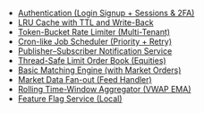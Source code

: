 * [Authentication (Login Signup + Sessions & 2FA)](DE%20Shaw%20LLD%20with%20Implementation/Authentication%20(Login%20Signup%20+%20Sessions%20%26%202FA).md)
* [LRU Cache with TTL and Write-Back](DE%20Shaw%20LLD%20with%20Implementation/LRU%20Cache%20with%20TTL%20and%20Write-Back.md)
* [Token-Bucket Rate Limiter (Multi-Tenant)](DE%20Shaw%20LLD%20with%20Implementation/Token-Bucket%20Rate%20Limiter%20(Multi-Tenant).md)
* [Cron-like Job Scheduler (Priority + Retry)](DE%20Shaw%20LLD%20with%20Implementation/Cron-like%20Job%20Scheduler%20(Priority%20+%20Retry).md)
* [Publisher–Subscriber Notification Service](DE%20Shaw%20LLD%20with%20Implementation/Publisher%E2%80%93Subscriber%20Notification%20Service.md)
* [Thread-Safe Limit Order Book (Equities)](DE%20Shaw%20LLD%20with%20Implementation/Thread-Safe%20Limit%20Order%20Book%20(Equities).md)
* [Basic Matching Engine (with Market Orders)](DE%20Shaw%20LLD%20with%20Implementation/Basic%20Matching%20Engine%20(with%20Market%20Orders).md)
* [Market Data Fan-out (Feed Handler)](DE%20Shaw%20LLD%20with%20Implementation/Market%20Data%20Fan-out%20(Feed%20Handler).md)
* [Rolling Time-Window Aggregator (VWAP EMA)](DE%20Shaw%20LLD%20with%20Implementation/Rolling%20Time-Window%20Aggregator%20(VWAP%20EMA).md)
* [Feature Flag Service (Local)](DE%20Shaw%20LLD%20with%20Implementation/Feature%20Flag%20Service%20(Local).md)